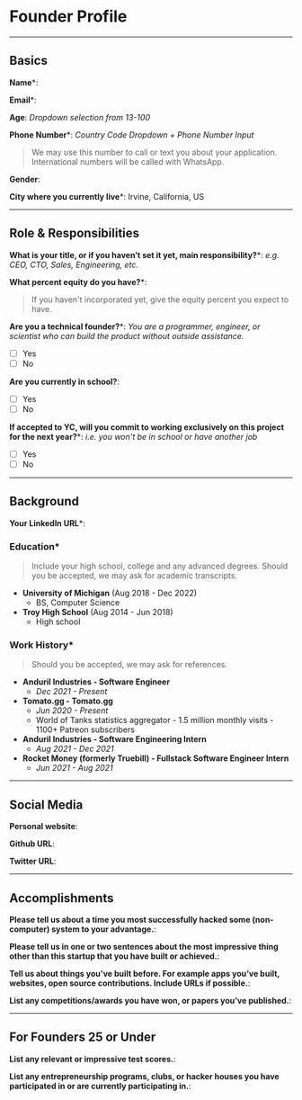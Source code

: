 # Founder Profile

---

## Basics

**Name***:

**Email***:

**Age**:
_Dropdown selection from 13-100_

**Phone Number***:
_Country Code Dropdown + Phone Number Input_
> We may use this number to call or text you about your application. International numbers will be called with WhatsApp.

**Gender**:

**City where you currently live***:
Irvine, California, US

---

## Role & Responsibilities

**What is your title, or if you haven’t set it yet, main responsibility?***:
_e.g. CEO, CTO, Sales, Engineering, etc._

**What percent equity do you have?***:
> If you haven't incorporated yet, give the equity percent you expect to have.

**Are you a technical founder?***:
_You are a programmer, engineer, or scientist who can build the product without outside assistance._
- [ ] Yes
- [ ] No

**Are you currently in school?**:
- [ ] Yes
- [ ] No

**If accepted to YC, will you commit to working exclusively on this project for the next year?***:
_i.e. you won't be in school or have another job_
- [ ] Yes
- [ ] No

---

## Background

**Your LinkedIn URL***:

### Education*
> Include your high school, college and any advanced degrees. Should you be accepted, we may ask for academic transcripts.

- **University of Michigan** (Aug 2018 - Dec 2022)
  - BS, Computer Science
- **Troy High School** (Aug 2014 - Jun 2018)
  - High school

### Work History*
> Should you be accepted, we may ask for references.

- **Anduril Industries - Software Engineer**
  - _Dec 2021 - Present_
- **Tomato.gg - Tomato.gg**
  - _Jun 2020 - Present_
  - World of Tanks statistics aggregator - 1.5 million monthly visits - 1100+ Patreon subscribers
- **Anduril Industries - Software Engineering Intern**
  - _Aug 2021 - Dec 2021_
- **Rocket Money (formerly Truebill) - Fullstack Software Engineer Intern**
  - _Jun 2021 - Aug 2021_

---

## Social Media

**Personal website**:

**Github URL**:

**Twitter URL**:

---

## Accomplishments

**Please tell us about a time you most successfully hacked some (non-computer) system to your advantage.**:

**Please tell us in one or two sentences about the most impressive thing other than this startup that you have built or achieved.**:

**Tell us about things you've built before. For example apps you’ve built, websites, open source contributions. Include URLs if possible.**:

**List any competitions/awards you have won, or papers you’ve published.**:

---

## For Founders 25 or Under

**List any relevant or impressive test scores.**:

**List any entrepreneurship programs, clubs, or hacker houses you have participated in or are currently participating in.**:
